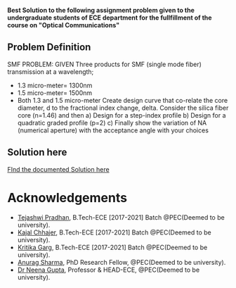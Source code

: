 **Best Solution to the following assignment problem given to the undergraduate 
students of ECE department for the fullfillment of the course on "Optical Communications"**

## Problem Definition
SMF PROBLEM:
GIVEN
Three products for SMF (single mode fiber) transmission at a wavelength;
* 1.3 micro-meter= 1300nm
* 1.5 micro-meter= 1500nm
* Both 1.3 and 1.5 micro-meter
Create design curve that co-relate the core diameter, d to the fractional index change, delta.
Consider the silica fiber core (n=1.46) and then
a) Design for a step-index profile
b) Design for a quadratic graded profile (p=2)
c) Finally show the variation of NA (numerical aperture) with the acceptance angle with your choices

## Solution here

[FInd the documented Solution here](https://github.com/designerguy13-photonics/ANURAG_SHARMA/blob/gh-pages/OpticalAssignment-1-Solution.ipynb)


# Acknowledgements
- [Tejashwi Pradhan](https://github.com/tejashwip), B.Tech-ECE [2017-2021] Batch @PEC(Deemed to be university). 
- [Kajal Chhajer](https://github.com/KajalChhajer), B.Tech-ECE [2017-2021] Batch @PEC(Deemed to be university). 
- [Kritika Garg](https://github.com/kritikagarg-pec), B.Tech-ECE [2017-2021] Batch @PEC(Deemed to be university).
- [Anurag Sharma](https://github.com/designerguy13-photonics), PhD Research Fellow, @PEC(Deemed to be university).
- [Dr Neena Gupta](https://github.com/ng65-photonics), Professor & HEAD-ECE, @PEC(Deemed to be university).
